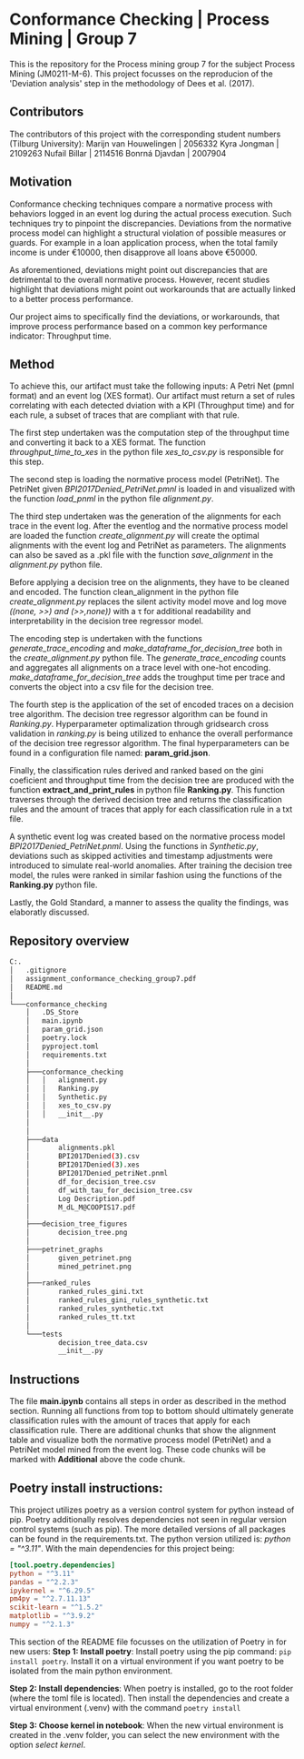 # Conformance Checking | Process Mining | Group 7
This is the repository for the Process mining group 7 for the subject Process Mining (JM0211-M-6). This project focusses on the reproducion of the 'Deviation analysis' step in the methodology of Dees et al. (2017).  

## Contributors
The contributors of this project with the corresponding student numbers (Tilburg University):
Marijn van Houwelingen | 2056332
Kyra Jongman | 2109263
Nufail Billar | 2114516
Bonrná Djavdan | 2007904

## Motivation
Conformance checking techniques compare a normative process with behaviors logged in an event log during the actual process execution. Such techniques try to pinpoint the discrepancies. Deviations from the normative process model can highlight a structural violation of possible measures or guards. For example in a loan application process, when the total family income is under €10000, then disapprove all loans above €50000.

As aforementioned, deviations might point out discrepancies that are detrimental to the overall normative process. However, recent studies highlight that deviations might point out workarounds that are actually linked to a better process performance.

Our project aims to specifically find the deviations, or workarounds, that improve process performance based on a common key performance indicator: Throughput time.

## Method 
To achieve this, our artifact must take the following inputs: A Petri Net (pmnl format) and an event log (XES format). 
Our artifact must return a set of rules correlating with each detected dviation with a KPI (Throughput time) and for each rule, a subset of traces that are compliant with that rule. 

The first step undertaken was the computation step of the throughput time and converting it back to a XES format. The function  *throughput_time_to_xes* in the python file *xes_to_csv.py* is responsible for this step. 

The second step is loading the normative process model (PetriNet). The PetriNet given *BPI2017Denied_PetriNet.pmnl* is loaded in and visualized with the function *load_pnml* in the python file *alignment.py*. 

The third step undertaken was the generation of the alignments for each trace in the event log. After the eventlog and the normative process model are loaded the function *create_alignment.py* will create the optimal alignments with the event log and PetriNet as parameters. The alignments can also be saved as a .pkl file with the function *save_alignment* in the *alignment.py* python file. 

Before applying a decision tree on the alignments, they have to be cleaned and encoded. The function clean_alignment in the python file *create_alignment.py* replaces the silent activity model move and log move *((none, >>) and (>>,none))* with a τ for additional readability and interpretability in the decision tree regressor model.

The encoding step is undertaken with the functions *generate_trace_encoding* and *make_dataframe_for_decision_tree* both in the *create_alignment.py* python file. The *generate_trace_encoding* counts and aggregates all alignments on a trace level with one-hot encoding. *make_dataframe_for_decision_tree* adds the troughput time per trace and converts the object into a csv file for the decision tree. 

The fourth step is the application of the set of encoded traces on a decision tree algorithm. The decision tree regressor algorithm can be found in *Ranking.py*. Hyperparameter optimalization through gridsearch cross validation in *ranking.py* is being utilized to enhance the overall performance of the decision tree regressor algorithm. The final hyperparameters can be found in a configuration file named: **param_grid.json**. 

Finally, the classification rules derived and ranked based on the gini coeficient and throughput time from the decision tree are produced with the function **extract_and_print_rules** in python file **Ranking.py**. This function traverses through the derived decision tree and returns the classification rules and the amount of traces that apply for each classification rule in a txt file. 

A synthetic event log was created based on the normative process model *BPI2017Denied_PetriNet.pnml*. Using the functions in *Synthetic.py*, deviations such as skipped activities and timestamp adjustments were introduced to simulate real-world anomalies. After training the decision tree model, the rules were ranked in similar fashion using the functions of the **Ranking.py** python file.

Lastly, the Gold Standard, a manner to assess the quality the findings, was elaboratly discussed.

## Repository overview
```bash
C:.
│   .gitignore
│   assignment_conformance_checking_group7.pdf
│   README.md
│   
└───conformance_checking
    │   .DS_Store
    │   main.ipynb
    │   param_grid.json
    │   poetry.lock
    │   pyproject.toml
    │   requirements.txt
    │          
    ├───conformance_checking
    │   │   alignment.py
    │   │   Ranking.py
    │   │   Synthetic.py
    │   │   xes_to_csv.py
    │   │   __init__.py
    │   
    │           
    ├───data
    │       alignments.pkl
    │       BPI2017Denied(3).csv
    │       BPI2017Denied(3).xes
    │       BPI2017Denied_petriNet.pnml
    │       df_for_decision_tree.csv
    │       df_with_tau_for_decision_tree.csv
    │       Log Description.pdf
    │       M_dL_M@COOPIS17.pdf
    │       
    ├───decision_tree_figures
    │       decision_tree.png
    │       
    ├───petrinet_graphs
    │       given_petrinet.png
    │       mined_petrinet.png
    │       
    ├───ranked_rules
    │       ranked_rules_gini.txt
    │       ranked_rules_gini_rules_synthetic.txt
    │       ranked_rules_synthetic.txt
    │       ranked_rules_tt.txt
    │       
    └───tests
            decision_tree_data.csv
            __init__.py
```            

## Instructions
The file **main.ipynb** contains all steps in order as described in the method section. Running all functions from top to bottom should ultimately generate classification rules with the amount of traces that apply for each classification rule. There are additional chunks that show the alignment table and visualize both the normative process model (PetriNet) and a PetriNet model mined from the event log. These code chunks will be marked with **Additional** above the code chunk.

## Poetry install instructions:
This project utilizes poetry as a version control system for python instead of pip. Poetry additionally resolves dependencies not seen in regular version control systems (such as pip). The more detailed versions of all packages can be found in the requirements.txt. The python version utilized is: *python = "^3.11"*. With the main dependencies for this project being:
```toml
[tool.poetry.dependencies]
python = "^3.11"
pandas = "^2.2.3"
ipykernel = "^6.29.5"
pm4py = "^2.7.11.13"
scikit-learn = "^1.5.2"
matplotlib = "^3.9.2"
numpy = "^2.1.3"
```

This section of the README file focusses on the utilization of Poetry in for new users:
**Step 1: Install poetry**: 
Install poetry using the pip command: ```pip install poetry```. Install it on a virtual environment if you want poetry to be isolated from the main python environment.

**Step 2: Install dependencies**:
When poetry is installed, go to the root folder (where the toml file is located). Then install the dependencies and create a virtual environment (.venv) with the command ```poetry install``` 

**Step 3: Choose kernel in notebook**:
When the new virtual environment is created in the .venv folder, you can select the new environment with the option *select kernel*. 
